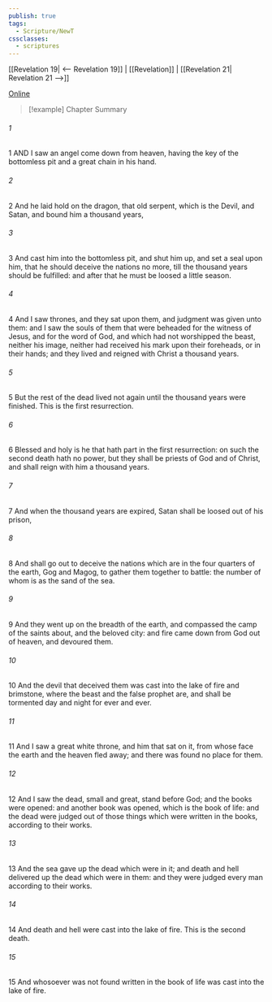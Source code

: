 ```yaml
---
publish: true
tags:
  - Scripture/NewT
cssclasses:
  - scriptures
---
```

[[Revelation 19| <-- Revelation 19]] | [[Revelation]] | [[Revelation 21| Revelation 21 -->]]

[Online](https://churchofjesuschrist.org/study/scriptures/nt/rev/20?lang=eng)

>[!example] Chapter Summary
>
###### 1
1 AND I saw an angel come down from heaven, having the key of the bottomless pit and a great chain in his hand.
###### 2
2 And he laid hold on the dragon, that old serpent, which is the Devil, and Satan, and bound him a thousand years,
###### 3
3 And cast him into the bottomless pit, and shut him up, and set a seal upon him, that he should deceive the nations no more, till the thousand years should be fulfilled: and after that he must be loosed a little season.
###### 4
4 And I saw thrones, and they sat upon them, and judgment was given unto them: and I saw the souls of them that were beheaded for the witness of Jesus, and for the word of God, and which had not worshipped the beast, neither his image, neither had received his mark upon their foreheads, or in their hands; and they lived and reigned with Christ a thousand years.
###### 5
5 But the rest of the dead lived not again until the thousand years were finished. This is the first resurrection.
###### 6
6 Blessed and holy is he that hath part in the first resurrection: on such the second death hath no power, but they shall be priests of God and of Christ, and shall reign with him a thousand years.
###### 7
7 And when the thousand years are expired, Satan shall be loosed out of his prison,
###### 8
8 And shall go out to deceive the nations which are in the four quarters of the earth, Gog and Magog, to gather them together to battle: the number of whom is as the sand of the sea.
###### 9
9 And they went up on the breadth of the earth, and compassed the camp of the saints about, and the beloved city: and fire came down from God out of heaven, and devoured them.
###### 10
10 And the devil that deceived them was cast into the lake of fire and brimstone, where the beast and the false prophet are, and shall be tormented day and night for ever and ever.
###### 11
11 And I saw a great white throne, and him that sat on it, from whose face the earth and the heaven fled away; and there was found no place for them.
###### 12
12 And I saw the dead, small and great, stand before God; and the books were opened: and another book was opened, which is the book of life: and the dead were judged out of those things which were written in the books, according to their works.
###### 13
13 And the sea gave up the dead which were in it; and death and hell delivered up the dead which were in them: and they were judged every man according to their works.
###### 14
14 And death and hell were cast into the lake of fire. This is the second death.
###### 15
15 And whosoever was not found written in the book of life was cast into the lake of fire.



